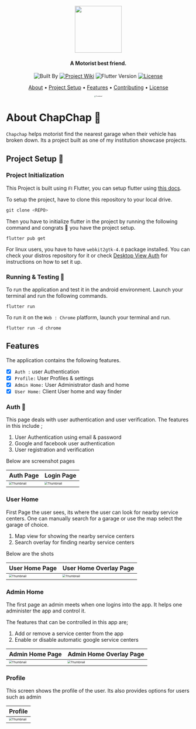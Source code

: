 <p align="center">
    <img align="center" src="docs/assets/logo.svg" height="128">
</p>
<h4 align="center">A Motorist best friend.</h4>
<p align="center">
    <img src="https://img.shields.io/badge/Built%20by%20Banda%20-black?style=for-the-badge&logo=data:image/png;base64,iVBORw0KGgoAAAANSUhEUgAAAAsAAAAMCAMAAACDd7esAAAANlBMVEUAAAD////////////////////////////////////////////////////////////////////xY8b8AAAAEXRSTlMAEB8gQGBwf4CPkJ+gv8/f7+Jt1bIAAABKSURBVAjXdY1BEoAgEICotEzbVv7/2Q51jTMMQInpXQE4VHUARWdvqTuEucGSTkg7QNWFP27b56yE820TiuY4UxvQ3tcFQA2NCjwYvwPjraJ69gAAAABJRU5ErkJggg=="
         alt="Built By">
     <a href="https://github.com/rocksdanister/lively/wiki"><img src="https://img.shields.io/badge/Wiki%20%F0%9F%93%9C%20-black?style=for-the-badge&logo=data:image/png;base64,iVBORw0KGgoAAAANSUhEUgAAAAsAAAAMCAMAAACDd7esAAAANlBMVEUAAAD////////////////////////////////////////////////////////////////////xY8b8AAAAEXRSTlMAEB8gQGBwf4CPkJ+gv8/f7+Jt1bIAAABKSURBVAjXdY1BEoAgEICotEzbVv7/2Q51jTMMQInpXQE4VHUARWdvqTuEucGSTkg7QNWFP27b56yE820TiuY4UxvQ3tcFQA2NCjwYvwPjraJ69gAAAABJRU5ErkJggg=="
         alt="Project Wiki"></a>
     <img src="https://img.shields.io/badge/Version-2.11.0-blue?style=for-the-badge&logo=flutter&labelColor=black"
         alt="Flutter Version">
     <a href="https://github.com/rocksdanister/lively/stargazers"><img src="https://img.shields.io/github/license/WalterBanda/arch-systemd-wsl-script?style=for-the-badge&logo=github&logoColor=white&labelColor=black"
         alt="License"></a>
</p>

<p align="center">
  <a href="#About">About</a> •
  <a href="#initialization">Project Setup</a> •
  <a href="#features">Features</a> •
  <a href="#contributing">Contributing</a> •
  <a href="#license">License</a>
</p>

<p align="center"><img src="docs/assets/thumbnail.svg" alt="Thumbnail" style="zoom:25%;" /></p>

<h1 id="About">About ChapChap  🧰</h1>

`Chapchap` helps motorist find the nearest garage when their vehicle has broken down. Its a project built as one of my institution showcase projects.

<p id="initialization"></p>

## Project Setup 🧪

### Project Initialization

This Project is built using <img src="https://storage.googleapis.com/cms-storage-bucket/4fd0db61df0567c0f352.png" height="12" alt="Flutter logo" /> Flutter, you can setup flutter using [this docs](https://docs.flutter.dev/get-started/install).

To setup the project, have to clone this repository to your local drive.

```python
git clone <REPO>
```

Then you have to initialize flutter in the project by running the following command and congrats 🎉 you have the project setup.

```shell
flutter pub get
```

For linux users, you have to have `webkit2gtk-4.0` package installed. You can check your distros repository for it or check [Desktop View Auth](https://pub.dev/packages/desktop_webview_auth) for instructions on how to set it up.

### Running & Testing 🧪

To run the application and test it in the android environment. Launch your terminal and run the following commands.

```shell
flutter run
```

To run it on the `Web : Chrome` platform, launch your terminal and run.

```shell
flutter run -d chrome
```

## Features

The application contains the following features.

- [x] `Auth :` user Authentication
- [x] `Profile:` User Profiles & settings
- [x] `Admin Home:` User Administrator dash and home
- [x] `User Home:` Client User home and way finder

### Auth 🔐

This page deals with user authentication and user verification. The features in this include ;

1. User Authentication using email & password
2. Google and facebook user authentication
3. User registration and verification

Below are screenshot pages

| Auth Page                                                                   | Login Page                                                                   |
| --------------------------------------------------------------------------- | ---------------------------------------------------------------------------- |
| <img src="docs/assets/screenshots/auth.svg" alt="Thumbnail" style="zoom:50%;" /> | <img src="docs/assets/screenshots/login.svg" alt="Thumbnail" style="zoom:50%;" /> |

### User Home

First Page the user sees, its where the user can look for nearby service centers. One can manually search for a garage or use the map select the garage of choice.

1. Map view for showing the nearby service centers
2. Search overlay for finding nearby service centers

Below are the shots

| User Home Page                                                                   | User Home Overlay Page                                                                   |
| -------------------------------------------------------------------------------- | ---------------------------------------------------------------------------------------- |
| <img src="docs/assets/screenshots/user_home.svg" alt="Thumbnail" style="zoom:50%;" /> | <img src="docs/assets/screenshots/user_home_overlay.svg" alt="Thumbnail" style="zoom:50%;" /> |

### Admin Home

The first page an admin meets when one logins into the app. It helps one administer the app and control it.

The features that can be controlled in this app are;

1. Add or remove a service center from the app
2. Enable or disable automatic google service centers

| Admin Home Page                                                                   | Admin Home Overlay Page                                                                   |
| --------------------------------------------------------------------------------- | ----------------------------------------------------------------------------------------- |
| <img src="docs/assets/screenshots/admin_home.svg" alt="Thumbnail" style="zoom:50%;" /> | <img src="docs/assets/screenshots/admin_home_overlay.svg" alt="Thumbnail" style="zoom:50%;" /> |

### Profile

This screen shows the profile of the user. Its also provides options for users such as admin

| Profile                                                                           |
| --------------------------------------------------------------------------------- |
| <img src="docs/assets/screenshots/admin_home.svg" alt="Thumbnail" style="zoom:50%;" /> |
